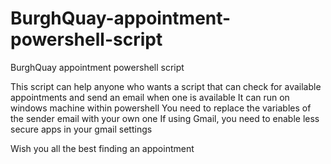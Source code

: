 # BurghQuay-appointment-powershell-script
BurghQuay appointment powershell script

This script can help anyone who wants a script that can check for available appointments and send an email when one is available
It can run on windows machine within powershell
You need to replace the variables of the sender email with your own one
If using Gmail, you need to enable less secure apps in your gmail settings

Wish you all the best finding an appointment
